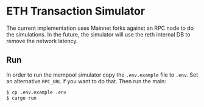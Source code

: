 # ETH Transaction Simulator

The current implementation uses Mainnet forks against an RPC node to do the simulations. In the future, the simulator will use the reth internal DB to remove the network latency.

## Run

In order to run the mempool simulator copy the `.env.example` file to `.env`. Set an alternative `RPC_URL` if you want to do that. Then run the main:

```bash
$ cp .env.example .env
$ cargo run
```